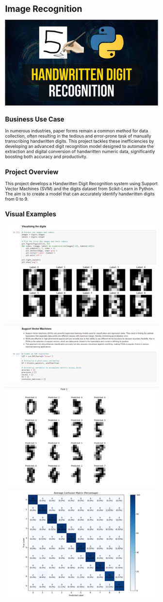 # Image Recognition

![alt text](https://github.com/denisgaribovic/image-recognition/blob/main/Pictures/Banner.jpg)

## Business Use Case

In numerous industries, paper forms remain a common method for data collection, often resulting in the tedious and error-prone task of manually transcribing handwritten digits. This project tackles these inefficiencies by developing an advanced digit recognition model designed to automate the extraction and digital conversion of handwritten numeric data, significantly boosting both accuracy and productivity.

## Project Overview

This project develops a Handwritten Digit Recognition system using Support Vector Machines (SVM) and the digits dataset from Scikit-Learn in Python. The aim is to create a model that can accurately identify handwritten digits from 0 to 9.

## Visual Examples

![alt text](https://github.com/denisgaribovic/image-recognition/blob/main/Pictures/Example%201.png)

![alt text](https://github.com/denisgaribovic/image-recognition/blob/main/Pictures/Example%202.png)

![alt text](https://github.com/denisgaribovic/image-recognition/blob/main/Pictures/Example%203.png)

![alt text](https://github.com/denisgaribovic/image-recognition/blob/main/Pictures/Example%204.png)
